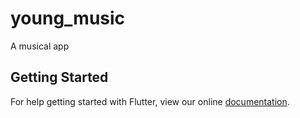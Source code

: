 # young_music

A musical app

## Getting Started

For help getting started with Flutter, view our online
[documentation](https://flutter.io/).
